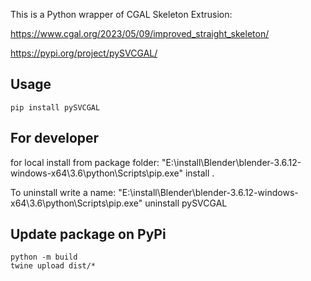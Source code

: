 This is a Python wrapper of CGAL Skeleton Extrusion:

https://www.cgal.org/2023/05/09/improved_straight_skeleton/

https://pypi.org/project/pySVCGAL/

## Usage

```
pip install pySVCGAL
```

For developer
-------------

for local install from package folder: "E:\install\Blender\blender-3.6.12-windows-x64\3.6\python\Scripts\pip.exe" install .

To uninstall write a name: "E:\install\Blender\blender-3.6.12-windows-x64\3.6\python\Scripts\pip.exe" uninstall pySVCGAL

Update package on PyPi
----------------------

```
python -m build
twine upload dist/*

```